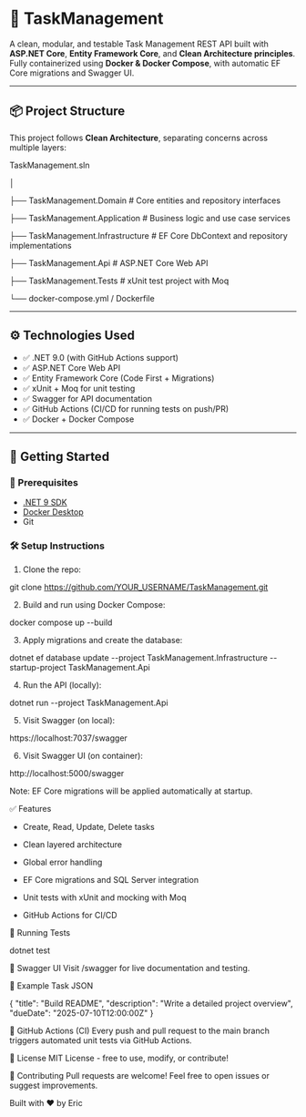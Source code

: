 # 📝 TaskManagement

A clean, modular, and testable Task Management REST API built with **ASP.NET Core**, **Entity Framework Core**, and **Clean Architecture principles**.  
Fully containerized using **Docker & Docker Compose**, with automatic EF Core migrations and Swagger UI.

---

## 📦 Project Structure

This project follows **Clean Architecture**, separating concerns across multiple layers:

TaskManagement.sln

│

├── TaskManagement.Domain # Core entities and repository interfaces

├── TaskManagement.Application # Business logic and use case services

├── TaskManagement.Infrastructure # EF Core DbContext and repository implementations

├── TaskManagement.Api # ASP.NET Core Web API

├── TaskManagement.Tests # xUnit test project with Moq

└── docker-compose.yml / Dockerfile

---

## ⚙️ Technologies Used

- ✅ .NET 9.0 (with GitHub Actions support)
- ✅ ASP.NET Core Web API
- ✅ Entity Framework Core (Code First + Migrations)
- ✅ xUnit + Moq for unit testing
- ✅ Swagger for API documentation
- ✅ GitHub Actions (CI/CD for running tests on push/PR)
- ✅ Docker + Docker Compose

---

## 🚀 Getting Started

### 🔧 Prerequisites

- [.NET 9 SDK](https://dotnet.microsoft.com/en-us/download/dotnet/9.0)
- [Docker Desktop](https://www.docker.com/products/docker-desktop)
- Git

### 🛠 Setup Instructions

1. Clone the repo:

git clone https://github.com/YOUR_USERNAME/TaskManagement.git

2. Build and run using Docker Compose:

docker compose up --build

3. Apply migrations and create the database:

dotnet ef database update --project TaskManagement.Infrastructure --startup-project TaskManagement.Api

4. Run the API (locally):

dotnet run --project TaskManagement.Api

5. Visit Swagger (on local):

https://localhost:7037/swagger

6. Visit Swagger UI (on container):

http://localhost:5000/swagger


Note: EF Core migrations will be applied automatically at startup.


✅ Features

- Create, Read, Update, Delete tasks

- Clean layered architecture

- Global error handling

- EF Core migrations and SQL Server integration

- Unit tests with xUnit and mocking with Moq

- GitHub Actions for CI/CD

🧪 Running Tests

dotnet test

📸 Swagger UI
Visit /swagger for live documentation and testing.

📂 Example Task JSON

{
  "title": "Build README",
  "description": "Write a detailed project overview",
  "dueDate": "2025-07-10T12:00:00Z"
}

🧱 GitHub Actions (CI)
Every push and pull request to the main branch triggers automated unit tests via GitHub Actions.

📃 License
MIT License - free to use, modify, or contribute!

🙌 Contributing
Pull requests are welcome! Feel free to open issues or suggest improvements.

Built with ❤️ by Eric
